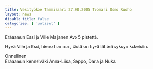 ```yaml
---
title: Vesityökoe Tammisaari 27.08.2005 Tuomari Osmo Ruoho
layout: news
disable_title: false
categories: [ 'uutiset' ]
---
```


Eräaamun Essi ja Ville Maijanen Avo 5 pistettä.

Hyvä Ville ja Essi, hieno homma , tästä on hyvä lähteä syksyn kokeisiin.

Onnellinen  
Eräaamun kennelväki Anna-Liisa, Seppo, Darla ja Nuka.
